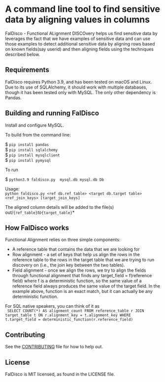 
# A command line tool to find sensitive data by aligning values in columns
FalDisco - Functional ALignment DISCOvery helps us find sensitive data by leverages the fact 
that we have examples of sensitive data and can use those examples to detect 
additional sensitive data by aligning rows based on known fields(say userid) and then 
aligning fields using the techniques described below. 


## Requirements
FalDisco requires Python 3.9, and has been tested on macOS and Linux. Due to its use of SQLAlchemy, 
it should work with multiple databases, though it has been tested only with MySQL. The only other dependency is Pandas.


## Building and running FalDisco
Install and configure MySQL.

To build from the command line:

$ ```pip install pandas```\
$ ```pip install sqlalchemy```\
$ ```pip install mysqlclient```\
$ ```pip install pymysql```

To run

$ ```python3.9 faldisco.py  mysql.db mysql.db Db```

Usage:\
```python faldisco.py <ref db.ref table> <target db.target table> <ref_join_keys> [target_join_keys]```

The aligned column details will be added to the file(s) out/`{ref_table}`_to_`{target_table}`*

## How FalDisco works
Functional Alignment relies on three simple components:

- A reference table that contains the data that we are looking for
- Row alignment - a set of keys that help us align the rows in the reference table to the rows in the target table that we are trying to run discovery on (i.e., the join key between the two tables). 
- Field alignment - once we align the rows, we try to align the fields through functional alignment that finds any target_field = f(reference field) where f is a deterministic function, so the same value of a reference field always produces the same value of the target field. In the example above, function is an exact match, but it can actually be any deterministic function. 

For SQL native speakers, you can think of it as\
``` SELECT COUNT(*) AS alignment_count FROM reference_table r JOIN target_table t ON r.alignment_key = t.alignment_key WHERE t.target_field = deterministic_function(r.reference_field)```
## Contributing
See the [CONTRIBUTING](CONTRIBUTING.md) file for how to help out.

## License
FalDisco is MIT licensed, as found in the LICENSE file.
